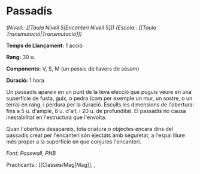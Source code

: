 # Passadís

*(Nivell:: [[Taula Nivell 5|Encanteri Nivell 5]]) (Escola:: [[Taula Transmutació|Transmutació]])*

**Temps de Llançament:** 1 acció

**Rang:** 30 u.

**Components:** V, S, M (un pessic de llavors de sèsam)

**Duració:** 1 hora

Un passadís apareix en un punt de la teva elecció que puguis veure en una superfície de fusta, guix, o pedra (com per exemple un mur, un sostre, o un terra) en rang, i perdura per la duració. Esculls les dimensions de l'obertura: fins a 5 u. d'ample, 8 u. d'alt, i 20 u. de profunditat. El passadís no causa inestabilitat en l'estructura que l'envolta.

Quan l'obertura desapareix, tota criatura o objectes encara dins del passadís creat per l'encanteri són ejectats amb seguretat, a l'espai lliure més proper a la superfície en que conjures l'encanteri.


*Font: Passwall, PHB*



Practicants:: [[Classes/Mag|Mag]], ,